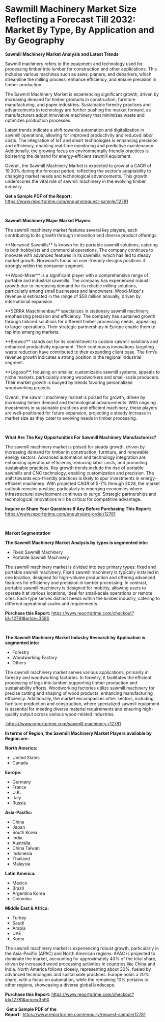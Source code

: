 <p><h1>Sawmill Machinery Market Size Reflecting a Forecast Till 2032: Market By Type, By Application and By Geography</h1></p><p><strong>Sawmill Machinery Market Analysis and Latest Trends</strong></p>
<p><p>Sawmill machinery refers to the equipment and technology used for processing timber into lumber for construction and other applications. This includes various machines such as saws, planers, and debarkers, which streamline the milling process, enhance efficiency, and ensure precision in timber production. </p><p>The Sawmill Machinery Market is experiencing significant growth, driven by increasing demand for timber products in construction, furniture manufacturing, and paper industries. Sustainable forestry practices and advancements in technology are further pushing the market forward, as manufacturers adopt innovative machinery that minimizes waste and optimizes production processes. </p><p>Latest trends indicate a shift towards automation and digitalization in sawmill operations, allowing for improved productivity and reduced labor costs. The integration of IoT and smart technologies is enhancing precision and efficiency, enabling real-time monitoring and predictive maintenance. Additionally, the growing focus on environmentally friendly practices is bolstering the demand for energy-efficient sawmill equipment.</p><p>Overall, the Sawmill Machinery Market is expected to grow at a CAGR of 19.00% during the forecast period, reflecting the sector's adaptability to changing market needs and technological advancements. This growth underscores the vital role of sawmill machinery in the evolving timber industry.</p></p>
<p><strong>Get a Sample PDF of the Report:&nbsp;</strong> <a href="https://www.reportprime.com/enquiry/request-sample/12781?utm_campaign=4459&utm_medium=2&utm_source=Github&utm_content=ia&utm_term=17052025&utm_id=sawmill-machinery">https://www.reportprime.com/enquiry/request-sample/12781</a></p>
<p>&nbsp;</p>
<p><strong>Sawmill Machinery Major Market Players</strong></p>
<p><p>The sawmill machinery market features several key players, each contributing to its growth through innovation and diverse product offerings. </p><p>**Norwood Sawmills** is known for its portable sawmill solutions, catering to both hobbyists and commercial operations. The company continues to innovate with advanced features in its sawmills, which has led to steady market growth. Norwood’s focus on user-friendly designs positions it strongly within the consumer segment.</p><p>**Wood-Mizer** is a significant player with a comprehensive range of portable and industrial sawmills. The company has experienced robust growth due to increasing demand for its reliable milling solutions, particularly among small businesses and landowners. Wood-Mizer's revenue is estimated in the range of $50 million annually, driven by international expansion.</p><p>**SERRA Maschinenbau** specializes in stationary sawmill machinery, emphasizing precision and efficiency. The company has sustained growth through tailored solutions for different timber processing needs, appealing to larger operations. Their strategic partnerships in Europe enable them to tap into emerging markets.</p><p>**Brewco** stands out for its commitment to custom sawmill solutions and enhanced productivity equipment. Their continuous innovations targeting waste reduction have contributed to their expanding client base. The firm’s revenue growth indicates a strong position in the regional industrial segment.</p><p>**Logosol**, focusing on smaller, customizable sawmill systems, appeals to niche markets, particularly among woodworkers and small-scale producers. Their market growth is buoyed by trends favoring personalized woodworking projects.</p><p>Overall, the sawmill machinery market is poised for growth, driven by increasing timber demand and technological advancements. With ongoing investments in sustainable practices and efficient machinery, these players are well-positioned for future expansion, projecting a steady increase in market size as they cater to evolving needs in timber processing.</p></p>
<p>&nbsp;</p>
<p><strong>What Are The Key Opportunities For Sawmill Machinery Manufacturers?</strong></p>
<p><p>The sawmill machinery market is poised for steady growth, driven by increasing demand for timber in construction, furniture, and renewable energy sectors. Advanced automation and technology integration are enhancing operational efficiency, reducing labor costs, and promoting sustainable practices. Key growth trends include the rise of portable sawmills and CNC technology, enabling customization and precision. The shift towards eco-friendly practices is likely to spur investments in energy-efficient machinery. With projected CAGR of 5-7% through 2028, the market outlook remains positive, particularly in emerging economies where infrastructural development continues to surge. Strategic partnerships and technological innovations will be critical for competitive advantage.</p></p>
<p><strong>Inquire or Share Your Questions If Any Before Purchasing This Report:</strong> <a href="https://www.reportprime.com/enquiry/pre-order/12781?utm_campaign=4459&utm_medium=2&utm_source=Github&utm_content=ia&utm_term=17052025&utm_id=sawmill-machinery">https://www.reportprime.com/enquiry/pre-order/12781</a></p>
<p>&nbsp;</p>
<p><strong>Market Segmentation</strong></p>
<p><strong>The Sawmill Machinery Market Analysis by types is segmented into:</strong></p>
<p><ul><li>Fixed Sawmill Machinery</li><li>Portable Sawmill Machinery</li></ul></p>
<p><p>The sawmill machinery market is divided into two primary types: fixed and portable sawmill machinery. Fixed sawmill machinery is typically installed in one location, designed for high-volume production and offering advanced features for efficiency and precision in lumber processing. In contrast, portable sawmill machinery is designed for mobility, allowing users to operate it at various locations, ideal for small-scale operations or remote sites. Each type serves distinct needs within the lumber industry, catering to different operational scales and requirements.</p></p>
<p><strong>Purchase this Report:&nbsp;</strong><a href="https://www.reportprime.com/checkout?id=12781&price=3590&utm_campaign=4459&utm_medium=2&utm_source=Github&utm_content=ia&utm_term=17052025&utm_id=sawmill-machinery">https://www.reportprime.com/checkout?id=12781&price=3590</a></p>
<p>&nbsp;</p>
<p><strong>The Sawmill Machinery Market Industry Research by Application is segmented into:</strong></p>
<p><ul><li>Forestry</li><li>Woodworking Factory</li><li>Others</li></ul></p>
<p><p>The sawmill machinery market serves various applications, primarily in forestry and woodworking factories. In forestry, it facilitates the efficient processing of logs into lumber, supporting timber production and sustainability efforts. Woodworking factories utilize sawmill machinery for precise cutting and shaping of wood products, enhancing manufacturing efficiency. Additionally, the market encompasses other sectors, including furniture production and construction, where specialized sawmill equipment is essential for meeting diverse material requirements and ensuring high-quality output across various wood-related industries.</p></p>
<p><a href="https://www.reportprime.com/sawmill-machinery-r12781?utm_campaign=4459&utm_medium=2&utm_source=Github&utm_content=ia&utm_term=17052025&utm_id=sawmill-machinery">&nbsp;https://www.reportprime.com/sawmill-machinery-r12781</a></p>
<p><strong>In terms of Region, the Sawmill Machinery Market Players available by Region are:</strong></p>
<p>
    <p> <strong> North America: </strong>
        <ul>
            <li>United States</li>
            <li>Canada</li>
        </ul>
        </p> 
    <p> <strong> Europe: </strong>
        <ul>
            <li>Germany</li>
            <li>France</li>
            <li>U.K.</li>
            <li>Italy</li>
            <li>Russia</li>
        </ul>
        </p> 
    <p> <strong> Asia-Pacific: </strong>
        <ul>
            <li>China</li>
            <li>Japan</li>
            <li>South Korea</li>
            <li>India</li>
            <li>Australia</li>
            <li>China Taiwan</li>
            <li>Indonesia</li>
            <li>Thailand</li>
            <li>Malaysia</li>
        </ul>
        </p> 
    <p> <strong> Latin America: </strong>
        <ul>
            <li>Mexico</li>
            <li>Brazil</li>
            <li>Argentina Korea</li>
            <li>Colombia</li>
        </ul>
        </p> 
    <p> <strong> Middle East & Africa: </strong>
        <ul>
            <li>Turkey</li>
            <li>Saudi</li>
            <li>Arabia</li>
            <li>UAE</li>
            <li>Korea</li>
        </ul>
    </p>
    </p>
<p><p>The sawmill machinery market is experiencing robust growth, particularly in the Asia-Pacific (APAC) and North American regions. APAC is projected to dominate the market, accounting for approximately 40% of the total share, driven by increased wood processing activities in countries like China and India. North America follows closely, representing about 30%, fueled by advanced technologies and sustainable practices. Europe holds a 20% share, with a focus on automation, while the remaining 10% pertains to other regions, showcasing a diverse global landscape.</p></p>
<p><strong>Purchase this Report: </strong><a href="https://www.reportprime.com/checkout?id=12781&price=3590&utm_campaign=4459&utm_medium=2&utm_source=Github&utm_content=ia&utm_term=17052025&utm_id=sawmill-machinery">https://www.reportprime.com/checkout?id=12781&price=3590</a></p>
<p>&nbsp;<strong>Get a Sample PDF of the Report:&nbsp;&nbsp;</strong><a href="https://www.reportprime.com/enquiry/request-sample/12781?utm_campaign=4459&utm_medium=2&utm_source=Github&utm_content=ia&utm_term=17052025&utm_id=sawmill-machinery">https://www.reportprime.com/enquiry/request-sample/12781</a></p>
<p><strong></strong></p>
<p><p></p><p></p><p></p></p>